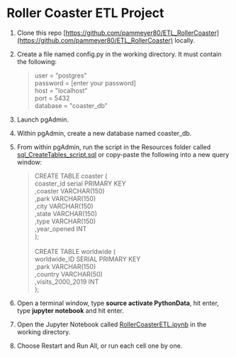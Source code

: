 # Roller Coaster ETL Project

1. Clone this repo [https://github.com/pammeyer80/ETL_RollerCoaster](https://github.com/pammeyer80/ETL_RollerCoaster) locally.


1. Create a file named config.py in the working directory. It must contain the following:

    >   user = "postgres" <br/>
        password = [enter your password] <br/>
        host = "localhost" <br/>
        port = 5432 <br/>
        database = "coaster_db" <br/>

1. Launch pgAdmin.

1. Within pgAdmin, create a new database named coaster_db.

1. From within pgAdmin, run the script in the Resources folder called [sql_CreateTables_script.sql](/resources/sql_CreateTables_script.sql) or copy-paste the following into a new query window: <br/>
    >   CREATE TABLE coaster ( <br/>
        coaster_id serial PRIMARY KEY <br/>
        ,coaster VARCHAR(150)  <br/>
        ,park VARCHAR(150) <br/>
        ,city VARCHAR(150) <br/>
        ,state VARCHAR(150) <br/>
        ,type VARCHAR(150) <br/>
        ,year_opened INT  <br/>
        ); <br/> <br/>
    >   CREATE TABLE worldwide (  <br/>
        worldwide_ID SERIAL PRIMARY KEY  <br/>
        ,park VARCHAR(150)  <br/>
        ,country VARCHAR(50)  <br/>
        ,visits_2000_2019 INT  <br/>
        ); <br/>

1. Open a terminal window, type **source activate PythonData**, hit enter, type **jupyter notebook** and hit enter.

1. Open the Jupyter Notebook called [RollerCoasterETL.ipynb](RollerCoasterETL.ipynb) in the working directory.

1. Choose Restart and Run All, or run each cell one by one.


